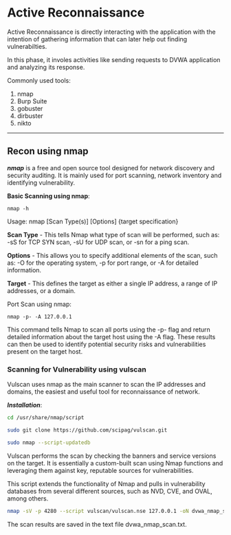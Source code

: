 # Active Reconnaissance

Active Reconnaissance is directly interacting with the application with the intention of gathering information that can later help out finding vulnerabilties. 

In this phase, it involes activities like sending requests to DVWA application and analyzing its response.

Commonly used tools:
1. nmap
2. Burp Suite
3. gobuster
4. dirbuster
5. nikto

---

## Recon using nmap
***nmap*** is a free and open source tool designed for network discovery and security auditing. It is mainly used for port scanning, network inventory and identifying vulnerability.

**Basic Scanning using nmap**:

`nmap -h`

Usage: nmap [Scan Type(s)] [Options] {target specification}

**Scan Type** - This tells Nmap what type of scan will be performed, such as: -sS for TCP SYN scan, -sU for UDP scan, or -sn for a ping scan.

**Options** - This allows you to specify additional elements of the scan, such as: -O for the operating system, -p for port range, or -A for detailed information.

**Target** - This defines the target as either a single IP address, a range of IP addresses, or a domain.

Port Scan using nmap:

`nmap -p- -A 127.0.0.1`

This command tells Nmap to scan all ports using the -p- flag and return detailed information about the target host using the -A flag. 
These results can then be used to identify potential security risks and vulnerabilities present on the target host.

### Scanning for Vulnerability using vulscan

Vulscan uses nmap as the main scanner to scan the IP addresses and domains, the easiest and useful tool for reconnaissance of network. 

***Installation***:
  ``` bash
  cd /usr/share/nmap/script

  sudo git clone https://github.com/scipag/vulscan.git

  sudo nmap --script-updatedb
  ```
Vulscan performs the scan by checking the banners and service versions on the target. 
It is essentially a custom-built scan using Nmap functions and leveraging them against key, reputable sources for vulnerabilities.

This script extends the functionality of Nmap and pulls in vulnerability databases from several different sources, such as NVD, CVE, and OVAL, among others.

``` bash
nmap -sV -p 4280 --script vulscan/vulscan.nse 127.0.0.1 -oN dvwa_nmap_scan.txt
```

The scan results are saved in the text file dvwa_nmap_scan.txt.


